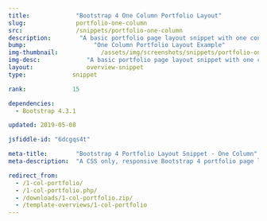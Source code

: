 ```yaml
---
title:             "Bootstrap 4 One Column Portfolio Layout"
slug:              portfolio-one-column
src:               /snippets/portfolio-one-column
description:	    "A basic portfolio page layout snippet with one content column built with Bootstrap 4"
bump:			        "One Column Portfolio Layout Example"
img-thumbnail:	    	  /assets/img/screenshots/snippets/portfolio-one-column.jpg
img-desc:		      "A basic portfolio page layout snippet with one content column built with Bootstrap 4"
layout:		    	  overview-snippet
type:             snippet

rank:             15

dependencies:     
  - Bootstrap 4.3.1

updated: 2019-05-08

jsfiddle-id: "6dcgqs4t"

meta-title:        "Bootstrap 4 Portfolio Layout Snippet - One Column"
meta-description:  "A CSS only, responsive Bootstrap 4 portfolio page layout example with one column of content."

redirect_from:
  - /1-col-portfolio/
  - /1-col-portfolio.php/
  - /downloads/1-col-portfolio.zip/
  - /template-overviews/1-col-portfolio
---
```

